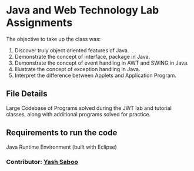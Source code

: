 # Java and Web Technology Lab Assignments
The objective to take up the class was:
1. Discover truly object oriented features of Java.
2. Demonstrate the concept of interface, package in Java.
3. Demonstrate the concept of event handling in AWT and SWING in Java.
4. Illustrate the concept of exception handling in Java.
5. Interpret the difference between Applets and Application Program.

## File Details
Large Codebase of Programs solved during the JWT lab and tutorial classes, along with additional programs solved for practice.

## Requirements to run the code
Java Runtime Environment (built with Eclipse)

### Contributor: [Yash Saboo](https://github.com/yashsaboo)